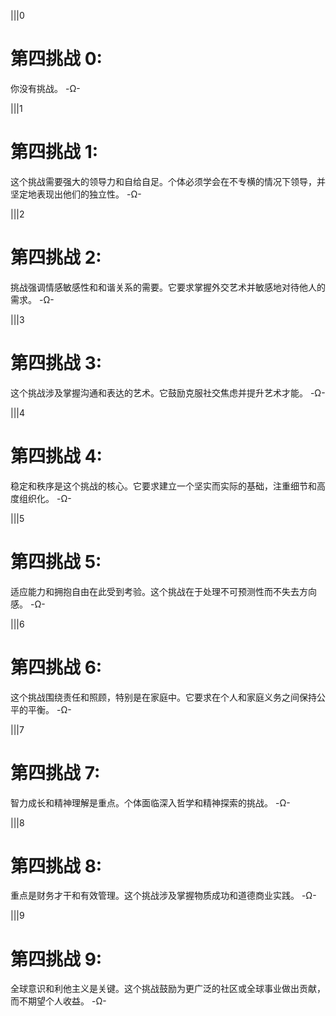 |||0
# 第四挑战 0:
你没有挑战。
-Ω-

|||1
# 第四挑战 1:
这个挑战需要强大的领导力和自给自足。个体必须学会在不专横的情况下领导，并坚定地表现出他们的独立性。
-Ω-

|||2
# 第四挑战 2:
挑战强调情感敏感性和和谐关系的需要。它要求掌握外交艺术并敏感地对待他人的需求。
-Ω-

|||3
# 第四挑战 3:
这个挑战涉及掌握沟通和表达的艺术。它鼓励克服社交焦虑并提升艺术才能。
-Ω-

|||4
# 第四挑战 4:
稳定和秩序是这个挑战的核心。它要求建立一个坚实而实际的基础，注重细节和高度组织化。
-Ω-

|||5
# 第四挑战 5:
适应能力和拥抱自由在此受到考验。这个挑战在于处理不可预测性而不失去方向感。
-Ω-

|||6
# 第四挑战 6:
这个挑战围绕责任和照顾，特别是在家庭中。它要求在个人和家庭义务之间保持公平的平衡。
-Ω-

|||7
# 第四挑战 7:
智力成长和精神理解是重点。个体面临深入哲学和精神探索的挑战。
-Ω-

|||8
# 第四挑战 8:
重点是财务才干和有效管理。这个挑战涉及掌握物质成功和道德商业实践。
-Ω-

|||9
# 第四挑战 9:
全球意识和利他主义是关键。这个挑战鼓励为更广泛的社区或全球事业做出贡献，而不期望个人收益。
-Ω-